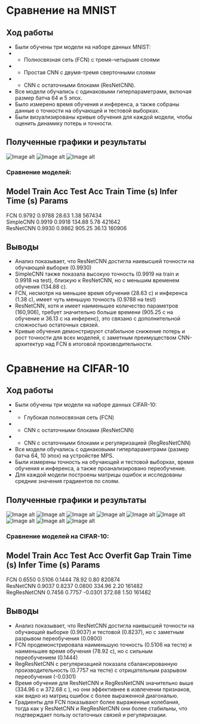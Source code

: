 # Сравнение на MNIST
## Ход работы
- Были обучены три модели на наборе данных MNIST:
- - Полносвязная сеть (FCN) с тремя-четырьмя слоями
- - Простая CNN с двумя-тремя сверточными слоями 
- - CNN с остаточными блоками (ResNetCNN).
-  Все модели обучались с одинаковыми гиперпараметрами, включая размер батча 64 и 5 эпох. 
- Было измерено время обучения и инференса, а также собраны данные о точности на обучающей и тестовой выборках. 
- Были визуализированы кривые обучения для каждой модели, чтобы оценить динамику потерь и точности.
## Полученные графики и результаты 
![Image alt](https://github.com/ecocoo/ML_summer_Prac/blob/main/Lessons_4/HW/images/image-12.png)
![Image alt](https://github.com/ecocoo/ML_summer_Prac/blob/main/Lessons_4/HW/images/image-13.png)
![Image alt](https://github.com/ecocoo/ML_summer_Prac/blob/main/Lessons_4/HW/images/image-14.png)

### Сравнение моделей:

Model           Train Acc  Test Acc   Train Time (s)  Infer Time (s)  Params    
---------------------------------------------------------------------------
FCN             0.9792     0.9788     28.63           1.38            567434    
SimpleCNN       0.9919     0.9918     134.88          5.78            421642    
ResNetCNN       0.9930     0.9862     905.25          36.13           160906   

## Выводы
- Анализ показывает, что ResNetCNN достигла наивысшей точности на обучающей выборке (0.9930) 
- SimpleCNN также показала высокую точность (0.9919 на train и 0.9918 на test), близкую к ResNetCNN, но с меньшим временем обучения (134.88 с). 
- FCN, несмотря на меньшее время обучения (28.63 с) и инференса (1.38 с), имеет чуть меньшую точность (0.9788 на test)
- ResNetCNN, хотя и имеет наименьшее количество параметров (160,906), требует значительно больше времени (905.25 с на обучение и 36.13 с на инференс), это связано с дополнительной сложностью остаточных связей. 
- Кривые обучения демонстрируют стабильное снижение потерь и рост точности для всех моделей, с заметным преимуществом CNN-архитектур над FCN в итоговой производительности.



# Сравнение на CIFAR-10
## Ход работы
- Были обучены три модели на наборе данных CIFAR-10: 
- - Глубокая полносвязная сеть (FCN)
- - CNN с остаточными блоками (ResNetCNN)
- - CNN с остаточными блоками и регуляризацией (RegResNetCNN)
- Все модели обучались с одинаковыми гиперпараметрами (размер батча 64, 10 эпох) на устройстве MPS. 
- Были измерены точность на обучающей и тестовой выборках, время обучения и инференса, а также проанализировано переобучение. 
- Для каждой модели построены матрицы ошибок и исследованы средние значения градиентов по слоям.

## Полученные графики и результаты 
![Image alt](https://github.com/ecocoo/ML_summer_Prac/blob/main/Lessons_4/HW/images/image-15.png)
![Image alt](https://github.com/ecocoo/ML_summer_Prac/blob/main/Lessons_4/HW/images/image-16.png)
![Image alt](https://github.com/ecocoo/ML_summer_Prac/blob/main/Lessons_4/HW/images/image-17.png)
![Image alt](https://github.com/ecocoo/ML_summer_Prac/blob/main/Lessons_4/HW/images/image-18.png)
![Image alt](https://github.com/ecocoo/ML_summer_Prac/blob/main/Lessons_4/HW/images/image-19.png)
![Image alt](https://github.com/ecocoo/ML_summer_Prac/blob/main/Lessons_4/HW/images/image-20.png)
![Image alt](https://github.com/ecocoo/ML_summer_Prac/blob/main/Lessons_4/HW/images/image-21.png)
![Image alt](https://github.com/ecocoo/ML_summer_Prac/blob/main/Lessons_4/HW/images/image-22.png)
![Image alt](https://github.com/ecocoo/ML_summer_Prac/blob/main/Lessons_4/HW/images/image-23.png)

### Сравнение моделей на CIFAR-10:
Model           Train Acc  Test Acc   Overfit Gap  Train Time (s)  Infer Time (s)  Params    
-------------------------------------------------------------------------------------
FCN             0.6550     0.5106     0.1444       78.92           0.80            820874    
ResNetCNN       0.9037     0.8237     0.0800       334.96          2.20            161482    
RegResNetCNN    0.7456     0.7757     -0.0301      372.68          1.50            161482  

## Выводы
- Анализ показывает, что ResNetCNN достигла наивысшей точности на обучающей выборке (0.9037) и тестовой (0.8237), но с заметным разрывом переобучения (0.0800)
- FCN продемонстрировала наименьшую точность (0.5106 на тесте) и наименьшее время обучения (78.92 с), но с сильным переобучением (0.1444)
- RegResNetCNN с регуляризацией показала сбалансированную производительность (0.7757 на тесте) с отрицательным разрывом переобучения (-0.0301)
- Время обучения для ResNetCNN и RegResNetCNN значительно выше (334.96 с и 372.68 с ), но они эффективнее в извлечении признаков, как видно из матриц ошибок с более выраженной диагональю. 
- Градиенты для FCN показывают более выраженные колебания, тогда как у ResNetCNN и RegResNetCNN они более стабильны, что подтверждает пользу остаточных связей и регуляризации.
